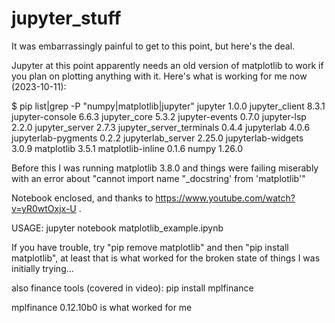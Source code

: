 # jupyter_stuff

It was embarrassingly painful to get to this point, but here's the deal.

Jupyter at this point apparently needs an old version of matplotlib to work if you plan on plotting anything with it.  Here's what is working for me now (2023-10-11):


$ pip list|grep -P "numpy|matplotlib|jupyter"
jupyter                   1.0.0
jupyter_client            8.3.1
jupyter-console           6.6.3
jupyter_core              5.3.2
jupyter-events            0.7.0
jupyter-lsp               2.2.0
jupyter_server            2.7.3
jupyter_server_terminals  0.4.4
jupyterlab                4.0.6
jupyterlab-pygments       0.2.2
jupyterlab_server         2.25.0
jupyterlab-widgets        3.0.9
matplotlib                3.5.1
matplotlib-inline         0.1.6
numpy                     1.26.0

Before this I was running matplotlib 3.8.0 and things were failing miserably with an error about "cannot import name "\_docstring' from 'matplotlib'"

Notebook enclosed, and thanks to https://www.youtube.com/watch?v=yR0wtOxjx-U .

USAGE:
jupyter notebook matplotlib_example.ipynb


If you have trouble, try "pip remove matplotlib" and then "pip install matplotlib", at least that is what worked for the broken state of things I was initially trying...

also finance tools (covered in video):
pip install mplfinance

mplfinance 0.12.10b0 is what worked for me
